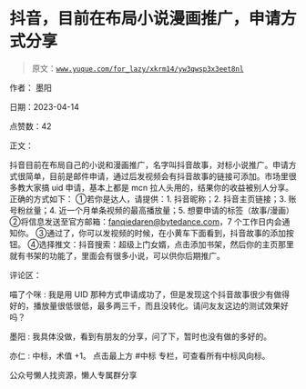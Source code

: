 # 抖音，目前在布局小说漫画推广，申请方式分享

> 原文：[`www.yuque.com/for_lazy/xkrm14/yw3qwsp3x3eet8nl`](https://www.yuque.com/for_lazy/xkrm14/yw3qwsp3x3eet8nl)



作者： 墨阳



日期：2023-04-14



点赞数：42

<ne-card data-card-name="hr" data-card-type="block" id="HHld4" data-event-boundary="card">

正文：



抖音目前在布局自己的小说和漫画推广，名字叫抖音故事，对标小说推广。申请方式很简单，目前是邮件申请，通过后发视频会有抖音故事的链接可添加。市场里很多教大家搞 uid 申请，基本上都是 mcn 拉人头用的，结果你的收益被别人分享。正确的方式如下： ①若你是达人，请提供：1\. 抖音昵称；2\. 抖音主页链接；3\. 账号粉丝量；4\. 近一个月单条视频的最高播放量；5\. 想要申请的标签（故事/漫画） ②将信息发送至官方邮箱：fanqiedaren@bytedance.com，7 个工作日内会通知你。 ③通过了，你可以发视频的时候，在小黄车下面看到，抖音故事的添加按钮。 ④选择推文：抖音搜索：超级上门女婿，点击添加书架，然后你的主页那里就有书架的功能了，里面会有很多小说，可以供你后期推广。

<ne-card data-card-name="hr" data-card-type="block" id="V32Q9" data-event-boundary="card">

评论区：



喵了个咪 : 我是用 UID 那种方式申请成功了，但是发现这个抖音故事很少有做得好的，播放量很低很低，最多两三千，而且没转化。请问友友这边的测试效果好吗？



墨阳 : 我具体没做，看到有朋友的分享，问了下，暂时也没有做的多好的。



亦仁 : 中标，术值 +1。 点击最上方 #中标 专栏，可查看所有中标风向标。

<ne-card data-card-name="hr" data-card-type="block" id="whTVa" data-event-boundary="card">

公众号懒人找资源，懒人专属群分享

</ne-card></ne-card></ne-card>